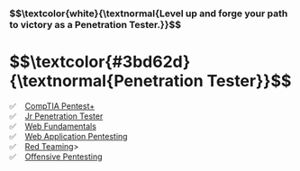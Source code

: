 <h3 align="left"> $$\textcolor{white}{\textnormal{Level up and forge your path to victory as a Penetration Tester.}}$$ </h3>
<h1 align="left"> $$\textcolor{#3bd62d}{\textnormal{Penetration Tester}}$$ </h1>

✅ &nbsp;&nbsp; [CompTIA Pentest+](https://github.com/RosanaFSS/TryHackMe/blob/main/CompTIA%20Pentest%2B.md)<br>
✅ &nbsp;&nbsp; [Jr Penetration Tester](https://github.com/RosanaFSS/TryHackMe/blob/main/Jr.%20Penetration%20Tester.md)<br>
✅ &nbsp;&nbsp; [Web Fundamentals](https://github.com/RosanaFSS/TryHackMe/blob/main/Web%20Fundamentals.md)<br>
✅ &nbsp;&nbsp; [Web Application Pentesting](https://github.com/RosanaFSS/TryHackMe/blob/main/Web%20Application%20Pentesting.md)<br>
✅ &nbsp;&nbsp;  [Red Teaming](https://github.com/RosanaFSS/TryHackMe/blob/main/Red%20Teaming.md)><br>
✅ &nbsp;&nbsp;  [Offensive Pentesting](https://github.com/RosanaFSS/TryHackMe/blob/main/Offensive_Pentesting.md)<br>
